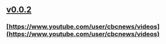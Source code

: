 ## [v0.0.2](https://github.com/littleflute/cbcnews/edit/master/README.md)
### [https://www.youtube.com/user/cbcnews/videos](https://www.youtube.com/user/cbcnews/videos)
